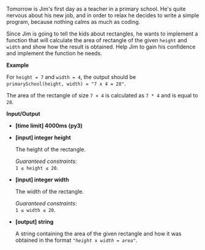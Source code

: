<div class="markdown"><p>Tomorrow is Jim's first day as a teacher in a primary school. He's quite nervous about his new job, and in order to relax he decides to write a simple program, because nothing calms as much as coding.</p>
<p>Since Jim is going to tell the kids about rectangles, he wants to implement a function that will calculate the area of rectangle of the given <code>height</code> and <code>width</code> and show how the result is obtained. Help Jim to gain his confidence and implement the function he needs.</p>
<p><strong>Example</strong></p>
<p>For <code>height = 7</code> and <code>width = 4</code>, the output should be<br>
<code>primarySchool(height, width) = "7 x 4 = 28"</code>.</p>
<p>The area of the rectangle of size <code>7 × 4</code> is calculated as <code>7 * 4</code> and is equal to <code>28</code>.</p>
<p><strong>Input/Output</strong></p>
<ul>
<li><strong>[time limit] 4000ms (py3)</strong></li>
</ul>
<ul>
<li>
<p><strong>[input] integer height</strong></p>
<p>The height of the rectangle.</p>
<p><em>Guaranteed constraints:</em><br>
<code>1 ≤ height ≤ 20</code>.</p>
</li>
<li>
<p><strong>[input] integer width</strong></p>
<p>The width of the rectangle.</p>
<p><em>Guaranteed constraints:</em><br>
<code>1 ≤ width ≤ 20</code>.</p>
</li>
<li>
<p><strong>[output] string</strong></p>
<p>A string containing the area of the given rectangle and how it was obtained in the format <code>"<em>height</em> x <em>width</em> = <em>area</em>"</code>.</p>
</li>
</ul>
</div>